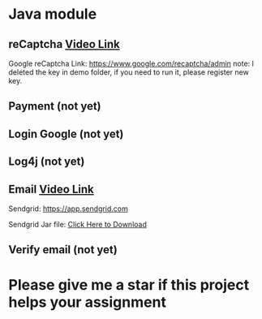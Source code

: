 # Java module

## reCaptcha [Video Link](https://youtu.be/MMCyGZnHgvE)

Google reCaptcha Link: https://www.google.com/recaptcha/admin
note: I deleted the key in demo folder, if you need to run it, please register new key.

## Payment (not yet)

## Login Google (not yet)

## Log4j (not yet)

## Email [Video Link](https://youtu.be/VO4-a8KUYz0)

Sendgrid: https://app.sendgrid.com

Sendgrid Jar file: [Click Here to Download](./dev/sendgrid-java.jar)

## Verify email (not yet)

# Please give me a star if this project helps your assignment
